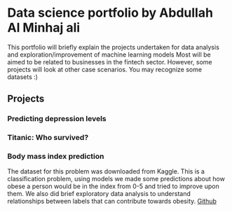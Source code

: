 # Data science portfolio by Abdullah Al Minhaj ali

This portfolio will briefly explain the projects undertaken for data analysis and exploration/improvement of machine learning models Most will be aimed to be related to businesses in the fintech sector. However, some projects will look at other case scenarios. You may recognize some datasets :)

## Projects 

### Predicting depression levels 


### Titanic: Who survived?


### Body mass index prediction
The dataset for this problem was downloaded from Kaggle. 
This is a classification problem, using models we made some predictions about how obese a person would be in the index from 0-5 and tried to improve upon them. We also did brief exploratory data analysis to understand relationships between labels that can contribute towards obesity. 
[Github](https://github.com/AAMA7/Notebooks/blob/main/Notebooks/Bodymassindex.ipynb)
